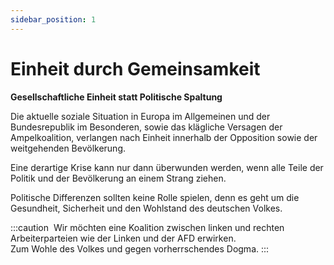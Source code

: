 ```yaml
---
sidebar_position: 1
---
```


# Einheit durch Gemeinsamkeit

**Gesellschaftliche Einheit statt Politische Spaltung**

Die aktuelle soziale Situation in Europa im Allgemeinen und der Bundesrepublik im Besonderen, sowie das klägliche Versagen der Ampelkoalition, verlangen nach Einheit innerhalb der Opposition sowie der weitgehenden Bevölkerung.

Eine derartige Krise kann nur dann überwunden werden, wenn alle Teile der Politik und der Bevölkerung an einem Strang ziehen.

Politische Differenzen sollten keine Rolle spielen, denn es geht um die Gesundheit, Sicherheit und den Wohlstand des deutschen Volkes.

:::caution ‎
Wir möchten eine Koalition zwischen linken und rechten Arbeiterparteien wie der Linken und der AFD erwirken.<br/>
Zum Wohle des Volkes und gegen vorherrschendes Dogma.
:::
